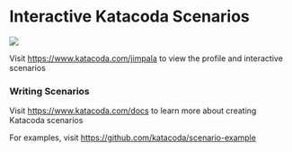 # Interactive Katacoda Scenarios

[![](http://shields.katacoda.com/katacoda/jimpala/count.svg)](https://www.katacoda.com/jimpala "Get your profile on Katacoda.com")

Visit https://www.katacoda.com/jimpala to view the profile and interactive scenarios

### Writing Scenarios
Visit https://www.katacoda.com/docs to learn more about creating Katacoda scenarios

For examples, visit https://github.com/katacoda/scenario-example
